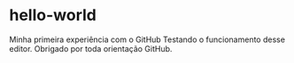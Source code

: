 # hello-world
Minha primeira experiência com o GitHub
Testando o funcionamento desse editor. Obrigado por toda orientação GitHub.
